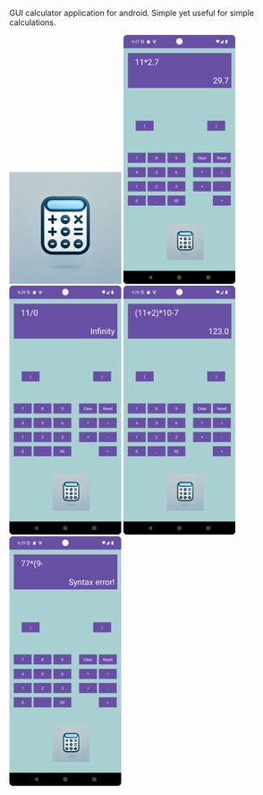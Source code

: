 GUI calculator application for android. 
Simple yet useful for simple calculations.
</hr>
<img src="assets/calc_logo.webp" alt="app logo" width="200">
<img src="assets/app_1.png" alt="app logo" width="200">
<img src="assets/app_2.png" alt="app logo" width="200">
<img src="assets/app_3.png" alt="app logo" width="200">
<img src="assets/app_4.png" alt="app logo" width="200">
